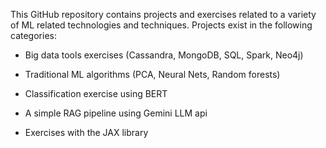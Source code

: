 This GitHub repository contains projects and exercises related to a variety of ML related technologies and techniques. Projects exist in the following categories:

- Big data tools exercises (Cassandra, MongoDB, SQL, Spark, Neo4j)

- Traditional ML algorithms (PCA, Neural Nets, Random forests)

- Classification exercise using BERT

- A simple RAG pipeline using Gemini LLM api

- Exercises with the JAX library
